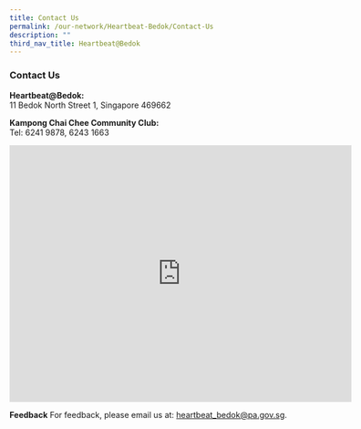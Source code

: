 ```yaml
---
title: Contact Us
permalink: /our-network/Heartbeat-Bedok/Contact-Us
description: ""
third_nav_title: Heartbeat@Bedok
---
```

### Contact Us


**Heartbeat@Bedok:**<br>
11 Bedok North Street 1, Singapore 469662

**Kampong Chai Chee Community Club:**<br>
Tel: 6241 9878, 6243 1663


<iframe src="https://www.google.com/maps/embed?pb=!1m18!1m12!1m3!1d3988.748310840058!2d103.92996061533108!3d1.3269806620167202!2m3!1f0!2f0!3f0!3m2!1i1024!2i768!4f13.1!3m3!1m2!1s0x31da3d4b5ea13cd5%3A0xeb4e6408e4217cfb!2s11%20Bedok%20North%20Street%201!5e0!3m2!1sen!2ssg!4v1655785704940!5m2!1sen!2ssg" width="600" height="450" style="border:0;" allowfullscreen="" loading="lazy" ></iframe>

**Feedback**
For feedback, please email us at: [heartbeat\_bedok@pa.gov.sg](mailto:heartbeat_bedok@pa.gov.sg).
